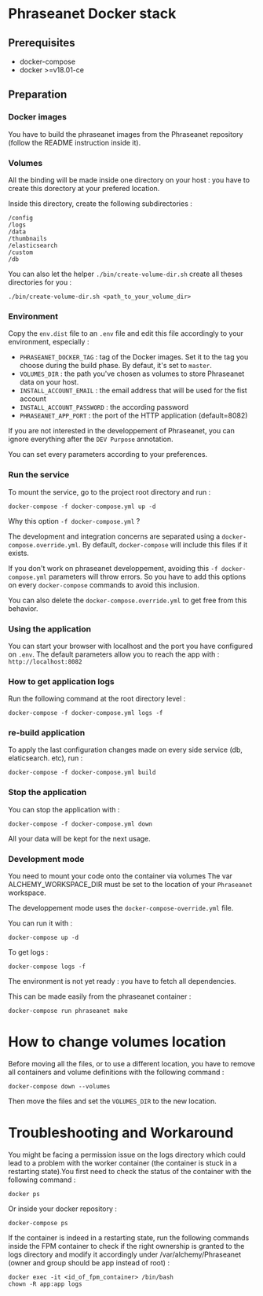 # Phraseanet Docker stack

## Prerequisites

- docker-compose
- docker >=v18.01-ce

## Preparation

### Docker images

You have to build the phraseanet images from the Phraseanet repository (follow the README instruction inside it).

### Volumes

All the binding will be made inside one directory on your host : you have to create this dorectory at your prefered location.

Inside this directory, create the following subdirectories  :

    /config
    /logs
    /data
    /thumbnails
    /elasticsearch
    /custom
    /db

You can also let the helper `./bin/create-volume-dir.sh` create all theses directories for you :

    ./bin/create-volume-dir.sh <path_to_your_volume_dir>

### Environment

Copy the `env.dist` file to an `.env` file and edit this file accordingly to your environment,  especially :

* `PHRASEANET_DOCKER_TAG` : tag of the Docker images. Set it to the tag you choose during the build phase. By defaut, it's set to `master`.
* `VOLUMES_DIR` : the path you've chosen as volumes to store Phraseanet data on your host.
* `INSTALL_ACCOUNT_EMAIL` : the email address that will be used for the fist account
* `INSTALL_ACCOUNT_PASSWORD` : the according password
* `PHRASEANET_APP_PORT` : the port of the HTTP application (default=8082)

If you are not interested in the developpement of Phraseanet, you can ignore everything after the `DEV Purpose` annotation.

You can set every parameters according to your preferences.

### Run the service

To mount the service, go to the project root directory and run :

    docker-compose -f docker-compose.yml up -d

Why this option `-f docker-compose.yml` ?

The development and integration concerns are separated using a `docker-compose.override.yml`. By default, `docker-compose` will include this files if it exists.

If you don't work on phraseanet developpement, avoiding this `-f docker-compose.yml` parameters will throw errors. So you have to add this options on every `docker-compose` commands to avoid this inclusion.

You can also delete the `docker-compose.override.yml` to get free from this behavior.

### Using the application

You can start your browser with localhost and the port you have configured on `.env`.
The default parameters allow you to reach the app with : `http://localhost:8082`

### How to get application logs

Run the following command at the root directory level :

    docker-compose -f docker-compose.yml logs -f

### re-build application

To apply the last configuration changes made on every side service (db, elaticsearch. etc), run :

    docker-compose -f docker-compose.yml build

### Stop the application

You can stop the application with :

    docker-compose -f docker-compose.yml down

All your data will be kept for the next usage.


### Development mode

You need to mount your code onto the container via volumes
The var ALCHEMY_WORKSPACE_DIR must be set to the location of your `Phraseanet` workspace.

The developpement mode uses the `docker-compose-override.yml` file.

You can run it with :

    docker-compose up -d

To get logs :

    docker-compose logs -f


The environment is not yet ready : you have to fetch all dependencies.

This can be made easily from the phraseanet container :

    docker-compose run phraseanet make


# How to change volumes location

Before moving all the files, or to use a different location, you have to remove all containers and volume definitions with the following command :

    docker-compose down --volumes

Then move the files and set the `VOLUMES_DIR` to the new location.


# Troubleshooting and Workaround

You might be facing a permission issue on the logs directory which could lead to a problem with the worker container (the container is stuck in a restarting state).You first need to check the status of the container with the following command :

    docker ps
    
Or inside your docker repository :

    docker-compose ps
    
If the container is indeed in a restarting state, run the following commands inside the FPM container to check if the right ownership is granted to the logs directory and modify it accordingly under /var/alchemy/Phraseanet (owner and group should be app instead of root) :

    docker exec -it <id_of_fpm_container> /bin/bash
    chown -R app:app logs
